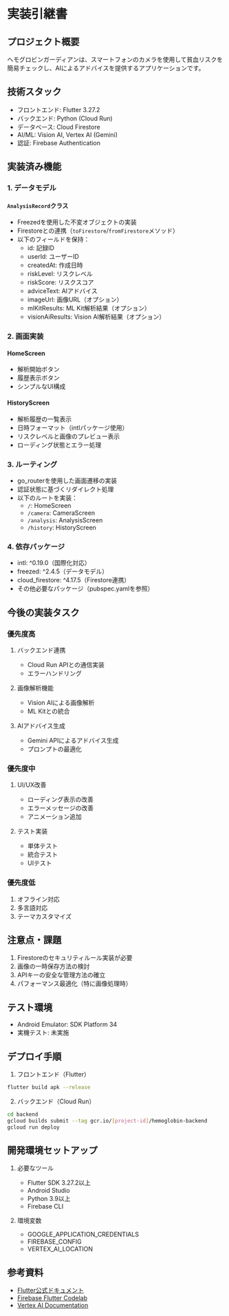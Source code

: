 # 実装引継書

## プロジェクト概要
ヘモグロビンガーディアンは、スマートフォンのカメラを使用して貧血リスクを簡易チェックし、AIによるアドバイスを提供するアプリケーションです。

## 技術スタック
- フロントエンド: Flutter 3.27.2
- バックエンド: Python (Cloud Run)
- データベース: Cloud Firestore
- AI/ML: Vision AI, Vertex AI (Gemini)
- 認証: Firebase Authentication

## 実装済み機能

### 1. データモデル
#### `AnalysisRecord`クラス
- Freezedを使用した不変オブジェクトの実装
- Firestoreとの連携（`toFirestore`/`fromFirestore`メソッド）
- 以下のフィールドを保持：
  - id: 記録ID
  - userId: ユーザーID
  - createdAt: 作成日時
  - riskLevel: リスクレベル
  - riskScore: リスクスコア
  - adviceText: AIアドバイス
  - imageUrl: 画像URL（オプション）
  - mlKitResults: ML Kit解析結果（オプション）
  - visionAiResults: Vision AI解析結果（オプション）

### 2. 画面実装
#### HomeScreen
- 解析開始ボタン
- 履歴表示ボタン
- シンプルなUI構成

#### HistoryScreen
- 解析履歴の一覧表示
- 日時フォーマット（intlパッケージ使用）
- リスクレベルと画像のプレビュー表示
- ローディング状態とエラー処理

### 3. ルーティング
- go_routerを使用した画面遷移の実装
- 認証状態に基づくリダイレクト処理
- 以下のルートを実装：
  - `/`: HomeScreen
  - `/camera`: CameraScreen
  - `/analysis`: AnalysisScreen
  - `/history`: HistoryScreen

### 4. 依存パッケージ
- intl: ^0.19.0（国際化対応）
- freezed: ^2.4.5（データモデル）
- cloud_firestore: ^4.17.5（Firestore連携）
- その他必要なパッケージ（pubspec.yamlを参照）

## 今後の実装タスク

### 優先度高
1. バックエンド連携
   - Cloud Run APIとの通信実装
   - エラーハンドリング

2. 画像解析機能
   - Vision AIによる画像解析
   - ML Kitとの統合

3. AIアドバイス生成
   - Gemini APIによるアドバイス生成
   - プロンプトの最適化

### 優先度中
1. UI/UX改善
   - ローディング表示の改善
   - エラーメッセージの改善
   - アニメーション追加

2. テスト実装
   - 単体テスト
   - 統合テスト
   - UIテスト

### 優先度低
1. オフライン対応
2. 多言語対応
3. テーマカスタマイズ

## 注意点・課題
1. Firestoreのセキュリティルール実装が必要
2. 画像の一時保存方法の検討
3. APIキーの安全な管理方法の確立
4. パフォーマンス最適化（特に画像処理時）

## テスト環境
- Android Emulator: SDK Platform 34
- 実機テスト: 未実施

## デプロイ手順
1. フロントエンド（Flutter）
```bash
flutter build apk --release
```

2. バックエンド（Cloud Run）
```bash
cd backend
gcloud builds submit --tag gcr.io/[project-id]/hemoglobin-backend
gcloud run deploy
```

## 開発環境セットアップ
1. 必要なツール
   - Flutter SDK 3.27.2以上
   - Android Studio
   - Python 3.9以上
   - Firebase CLI

2. 環境変数
   - GOOGLE_APPLICATION_CREDENTIALS
   - FIREBASE_CONFIG
   - VERTEX_AI_LOCATION

## 参考資料
- [Flutter公式ドキュメント](https://flutter.dev/docs)
- [Firebase Flutter Codelab](https://firebase.google.com/codelabs/firebase-get-to-know-flutter)
- [Vertex AI Documentation](https://cloud.google.com/vertex-ai/docs) 
